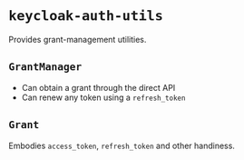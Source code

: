 
# `keycloak-auth-utils`

Provides grant-management utilities.

## `GrantManager`

* Can obtain a grant through the direct API
* Can renew any token using a `refresh_token`

## `Grant`

Embodies `access_token`, `refresh_token` and other handiness.

